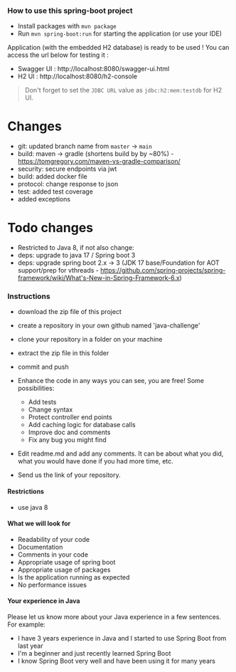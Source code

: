 ### How to use this spring-boot project

- Install packages with `mvn package`
- Run `mvn spring-boot:run` for starting the application (or use your IDE)

Application (with the embedded H2 database) is ready to be used ! You can access the url below for testing it :

- Swagger UI : http://localhost:8080/swagger-ui.html
- H2 UI : http://localhost:8080/h2-console

> Don't forget to set the `JDBC URL` value as `jdbc:h2:mem:testdb` for H2 UI.

# Changes
- git: updated branch name from `master` -> `main`
- build: maven -> gradle  (shortens build by by ~80%) - https://tomgregory.com/maven-vs-gradle-comparison/
- security: secure endpoints via jwt
- build: added docker file
- protocol: change response to json
- test: added test coverage
- added exceptions

# Todo changes
- Restricted to Java 8, if not also change:
- deps: upgrade to java 17 / Spring boot 3
- deps: upgrade spring boot 2.x -> 3 (JDK 17 base/Foundation for AOT support/prep for vthreads - https://github.com/spring-projects/spring-framework/wiki/What's-New-in-Spring-Framework-6.x)
  

### Instructions

- download the zip file of this project
- create a repository in your own github named 'java-challenge'
- clone your repository in a folder on your machine
- extract the zip file in this folder
- commit and push

- Enhance the code in any ways you can see, you are free! Some possibilities:
  - Add tests
  - Change syntax
  - Protect controller end points
  - Add caching logic for database calls
  - Improve doc and comments
  - Fix any bug you might find
- Edit readme.md and add any comments. It can be about what you did, what you would have done if you had more time, etc.
- Send us the link of your repository.

#### Restrictions
- use java 8


#### What we will look for
- Readability of your code
- Documentation
- Comments in your code 
- Appropriate usage of spring boot
- Appropriate usage of packages
- Is the application running as expected
- No performance issues

#### Your experience in Java

Please let us know more about your Java experience in a few sentences. For example:

- I have 3 years experience in Java and I started to use Spring Boot from last year
- I'm a beginner and just recently learned Spring Boot
- I know Spring Boot very well and have been using it for many years
